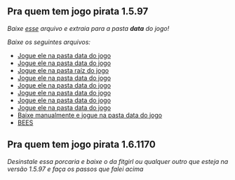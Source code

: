 ## Pra quem tem jogo pirata 1.5.97
_Baixe [esse](https://drive.google.com/file/d/1mE67yRC5f4oeqEqsiOeUjuzBYFtr2hSV/view) arquivo e extraia para a pasta **data** do jogo!_

_Baixe os seguintes arquivos:_
- [Jogue ele na pasta data do jogo](https://drive.google.com/file/d/1cg3e-t3tX6pP8CNlvYNbA3X8oXKoO_XP/view?usp=drive_link)
- [Jogue ele na pasta data do jogo](https://drive.google.com/file/d/1qJia4mRz__GtUKZzlcsTdmSFW4Svtuya/view?usp=drive_link)
- [Jogue ele na pasta raíz do jogo](https://drive.google.com/file/d/1YoYmSabpJbghsVY2ygHuYrAg0xI721_w/view?usp=drive_link)
- [Jogue ele na pasta data do jogo](https://www.mediafire.com/file/bf6u1ucuyy6n5z2/Dawnguard.esm/file)
- [Jogue ele na pasta data do jogo](https://www.mediafire.com/file/eqodptmhrm5uv7q/Dragonborn.esm/file)
- [Jogue ele na pasta data do jogo](https://www.mediafire.com/file/1nwbdhzx2s80ea9/Update.esm/file)
- [Jogue ele na pasta data do jogo](https://www.mediafire.com/file/4hxyg3czke4zhzu/_ResourcePack.bsa/file)
- [Jogue ele na pasta data do jogo](https://www.mediafire.com/file/zp7gcpamxn93pbg/_ResourcePack.esl/file)
- [Baixe manualmente e jogue na pasta data do jogo](https://www.nexusmods.com/skyrimspecialedition/mods/104265)
- [BEES](https://www.nexusmods.com/skyrimspecialedition/mods/106441)

## Pra quem tem jogo pirata 1.6.1170
_Desinstale essa porcaria e baixe o da fitgirl ou qualquer outro que esteja na versão 1.5.97 e faça os passos que falei acima_
